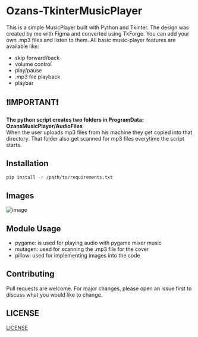 # Ozans-TkinterMusicPlayer
This is a  simple MusicPlayer built with Python and Tkinter. The design was created by me with Figma and converted using TkForge.
You can add your own .mp3 files and listen to them. 
All basic music-player features  are available like:<br>
- skip forward/back <br>
- volume control<br>
- play/pause
- .mp3 file playback
- playbar

 ## ❗IMPORTANT❗
<strong>The python script creates two folders in ProgramData: OzansMusicPlayer/AudioFiles</strong><br>
When the user uploads mp3 files from his machine they get copied into that directory. That folder also get scanned for mp3 files everytime the script starts.


## Installation
```bash
pip install -r /path/to/requirements.txt
```

## Images
![image](https://github.com/user-attachments/assets/ac770eb4-7081-4466-af6b-3df435ec3653)



## Module Usage
- pygame: is used for playing audio with pygame mixer music<br>
- mutagen: used for scanning the .mp3 file for the cover<br>
- pillow: used for implementing images into the code<br>
  
## Contributing
Pull requests are welcome. For major changes, please open an issue first
to discuss what you would like to change.

## LICENSE
[LICENSE](/LICENSE)
